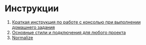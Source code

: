 # Инструкции

1. [Краткая инструкция по работе с консолью при выполнении домашнего задания](https://github.com/Zotova2008/instructions/blob/main/git-instruction.md)
2. [Основные стили и подключения для любого проекта](https://github.com/Zotova2008/instructions/blob/main/basic-style.md)
3. <a href="https://necolas.github.io/normalize.css/" target="_blank">Normalize</a>
